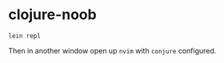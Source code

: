 # clojure-noob

```
lein repl
```

Then in another window open up `nvim` with `conjure` configured.
